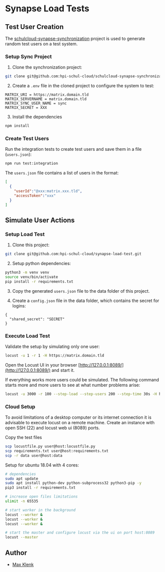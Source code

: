 # Synapse Load Tests

## Test User Creation

The [schulcloud-synapse-synchronization](https://github.com/hpi-schul-cloud/schulcloud-synapse-synchronization) project is used to generate random test users on a test system.

### Setup Sync Project

1. Clone the synchronization project:
```sh
git clone git@github.com:hpi-schul-cloud/schulcloud-synapse-synchronization.git
```

2. Create a `.env` file in the cloned project to configure the system to test:
```dotenv
MATRIX_URI = https://matrix.domain.tld
MATRIX_SERVERNAME = matrix.domain.tld
MATRIX_SYNC_USER_NAME = sync
MATRIX_SECRET = XXX
```

3. Install the dependencies
```sh
npm install
```

### Create Test Users

Run the integration tests to create test users and save them in a file (`users.json`):
```sh
npm run test:integration
```

The `users.json` file contains a list of users in the format:
```json
[
  {
    "userId":"@xxx:matrix.xxx.tld",
    "accessToken":"xxx"
  }
]
```

## Simulate User Actions

### Setup Load Test

1. Clone this project:
```sh
git clone git@github.com:hpi-schul-cloud/synapse-load-test.git
```

2. Setup python dependencies:
```sh
python3 -m venv venv
source venv/bin/activate
pip install -r requirements.txt
```

3. Copy the generated `users.json` file to the data folder of this project.

4. Create a `config.json` file in the data folder, which contains the secret for logins:
```
{
  "shared_secret": "SECRET"
}
```

### Execute Load Test

Validate the setup by simulating only one user:
```sh
locust -u 1 -r 1 -H https://matrix.domain.tld
```
Open the Locust UI in your browser [http://127.0.0.1:8089/](http://127.0.0.1:8089/) and start it.

If everything works more users could be simulated. The following command starts more and more users to see at what number problems arise:
```sh
locust -u 3000 -r 100 --step-load --step-users 200 --step-time 30s -H https://matrix.domain.tld
```

### Cloud Setup

To avoid limitations of a desktop computer or its internet connection it is advisable to execute locust on a remote machine.
Create an instance with open SSH (22) and locust web ui (8089) ports.

Copy the test files
```sh
scp locustfile.py user@host:locustfile.py
scp requirements.txt user@host:requirements.txt
scp -r data user@host:data
```

Setup for ubuntu 18.04 with 4 cores:
```sh
# dependencies
sudo apt update
sudo apt install python-dev python-subprocess32 python3-pip -y
pip3 install -r requirements.txt

# increase open files limitations
ulimit -n 65535

# start worker in the background
locust --worker &
locust --worker &
locust --worker &

# start the master and configure locust via the ui on port host:8089
locust --master
```

## Author

- [Max Klenk](https://github.com/maxklenk)
